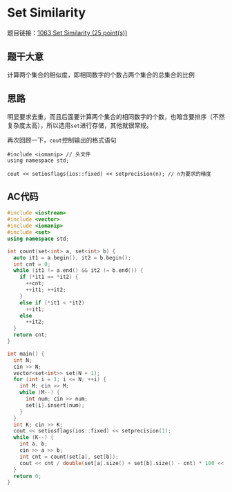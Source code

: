 # Set Similarity

题目链接：[1063 Set Similarity (25 point(s))](https://pintia.cn/problem-sets/994805342720868352/problems/994805409175420928)

## 题干大意

计算两个集合的相似度，即相同数字的个数占两个集合的总集合的比例

## 思路

明显要求去重，而且后面要计算两个集合的相同数字的个数，也暗含要排序（不然复杂度太高），所以选用`set`进行存储，其他就很常规。

再次回顾一下，`cout`控制输出的格式语句

    #include <iomanip> // 头文件
    using namespace std;
    
    cout << setiosflags(ios::fixed) << setprecision(n); // n为要求的精度

## AC代码
```cpp linenums="1"
#include <iostream>
#include <vector>
#include <iomanip>
#include <set>
using namespace std;

int count(set<int> a, set<int> b) {
  auto it1 = a.begin(), it2 = b.begin();
  int cnt = 0;
  while (it1 != a.end() && it2 != b.end()) {
    if (*it1 == *it2) {
      ++cnt;
      ++it1; ++it2;
    }
    else if (*it1 < *it2)
      ++it1;
    else
      ++it2;
  }
  return cnt;
}

int main() {
  int N;
  cin >> N;
  vector<set<int>> set(N + 1);
  for (int i = 1; i <= N; ++i) {
    int M; cin >> M;
    while (M--) {
      int num; cin >> num;
      set[i].insert(num);
    }
  }
  int K; cin >> K;
  cout << setiosflags(ios::fixed) << setprecision(1);
  while (K--) {
    int a, b;
    cin >> a >> b;
    int cnt = count(set[a], set[b]);
    cout << cnt / double(set[a].size() + set[b].size() - cnt) * 100 << "%\n";
  }
  return 0;
}
```

